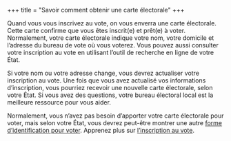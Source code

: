 +++
title = "Savoir comment obtenir une carte électorale"
+++

Quand vous vous inscrivez au vote, on vous enverra une carte électorale. Cette carte confirme que vous êtes inscrit(e) et prêt(e) à voter. Normalement, votre carte électorale indique votre nom, votre domicile et l’adresse du bureau de vote où vous voterez. Vous pouvez aussi consulter votre inscription au vote en utilisant l’outil de recherche en ligne de votre État.

Si votre nom ou votre adresse change, vous devrez actualiser votre inscription au vote. Une fois que vous avez actualisé vos informations d’inscription, vous pourriez recevoir une nouvelle carte électorale, selon votre État. Si vous avez des questions, votre bureau électoral local est la meilleure ressource pour vous aider.

Normalement, vous n’avez pas besoin d’apporter votre carte électorale pour voter, mais selon votre État, vous devrez peut-être montrer une autre [forme d’identification pour voter](https://www.usa.gov/voter-id). Apprenez plus sur [l’inscription au vote](https://www.usa.gov/voter-registration-card).
